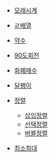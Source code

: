 * [모래시계](https://github.com/jeongyoonlee2015/joy-BackTotheFuture/blob/master/EIP/Hourglass.md)
* [ㄹ배열](https://github.com/jeongyoonlee2015/joy-BackTotheFuture/blob/master/EIP/zigzagArray.md)
* [약수]()
* [90도회전]()
* [화폐매수]()
* [달팽이]()
* [정렬]()
   * [삽입정렬](https://github.com/jeongyoonlee2015/joy-BackTotheFuture/blob/master/EIP/insertionsort.md)
   * [선택정렬]()
   * [버블정렬]()


* [최소최대](https://github.com/jeongyoonlee2015/joy-BackTotheFuture/blob/master/EIP/MinMax.md)
